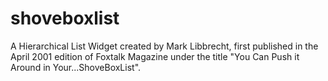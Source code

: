 # shoveboxlist

A Hierarchical List Widget created by Mark Libbrecht, first published in the April 2001 edition of Foxtalk Magazine under the title "You Can Push it Around in Your...ShoveBoxList".  


